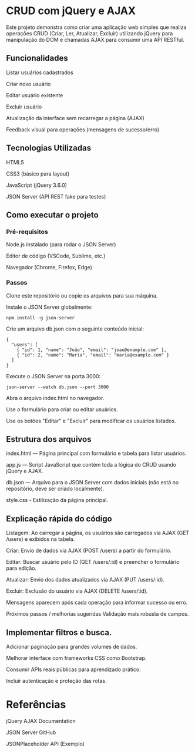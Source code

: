 # CRUD com jQuery e AJAX
Este projeto demonstra como criar uma aplicação web simples que realiza operações CRUD (Criar, Ler, Atualizar, Excluir) utilizando jQuery para manipulação do DOM e chamadas AJAX para consumir uma API RESTful.

## Funcionalidades
Listar usuários cadastrados

Criar novo usuário

Editar usuário existente

Excluir usuário

Atualização da interface sem recarregar a página (AJAX)

Feedback visual para operações (mensagens de sucesso/erro)

## Tecnologias Utilizadas

HTML5

CSS3 (básico para layout)

JavaScript (jQuery 3.6.0)

JSON Server (API REST fake para testes)

## Como executar o projeto

### Pré-requisitos
Node.js instalado (para rodar o JSON Server)

Editor de código (VSCode, Sublime, etc.)

Navegador (Chrome, Firefox, Edge)

### Passos
Clone este repositório ou copie os arquivos para sua máquina.

Instale o JSON Server globalmente:

```
npm install -g json-server
```
Crie um arquivo db.json com o seguinte conteúdo inicial:

```
{
  "users": [
    { "id": 1, "name": "João", "email": "joao@example.com" },
    { "id": 2, "name": "Maria", "email": "maria@example.com" }
  ]
}
```
Execute o JSON Server na porta 3000:

```
json-server --watch db.json --port 3000
```
Abra o arquivo index.html no navegador.

Use o formulário para criar ou editar usuários.

Use os botões "Editar" e "Excluir" para modificar os usuários listados.

## Estrutura dos arquivos
index.html — Página principal com formulário e tabela para listar usuários.

app.js — Script JavaScript que contém toda a lógica do CRUD usando jQuery e AJAX.

db.json — Arquivo para o JSON Server com dados iniciais (não está no repositório, deve ser criado localmente).

style.css - Estilização da página principal.

## Explicação rápida do código
Listagem: Ao carregar a página, os usuários são carregados via AJAX (GET /users) e exibidos na tabela.

Criar: Envio de dados via AJAX (POST /users) a partir do formulário.

Editar: Buscar usuário pelo ID (GET /users/:id) e preencher o formulário para edição.

Atualizar: Envio dos dados atualizados via AJAX (PUT /users/:id).

Excluir: Exclusão do usuário via AJAX (DELETE /users/:id).

Mensagens aparecem após cada operação para informar sucesso ou erro.

Próximos passos / melhorias sugeridas
Validação mais robusta de campos.

## Implementar filtros e busca.

Adicionar paginação para grandes volumes de dados.

Melhorar interface com frameworks CSS como Bootstrap.

Consumir APIs reais públicas para aprendizado prático.

Incluir autenticação e proteção das rotas.

# Referências
jQuery AJAX Documentation

JSON Server GitHub

JSONPlaceholder API (Exemplo)

